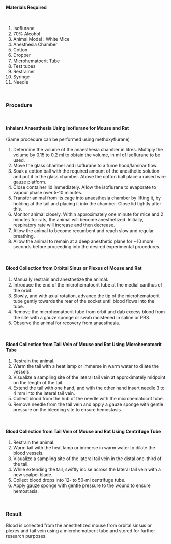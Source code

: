 #### Materials Required

&nbsp;


1. Isoflurane
2. 70% Alcohol
3. Animal Model : White Mice
4. Anesthesia Chamber
5. Cotton
6. Dropper
7. Microhematocrit Tube
8. Test tubes
9. Restrainer
10. Syringe
11. Needle


&nbsp;


### Procedure
 

&nbsp;


 

#### Inhalant Anaesthesia Using Isoflurane for Mouse and Rat
(Same procedure can be performed using methoxyflurane)

 

1. Determine the volume of the anaesthesia chamber in litres. Multiply the volume by 0.15 to 0.2 ml to obtain the volume, in ml of Isoflurane to be used.
2. Move the glass chamber and isoflurane to a fume hood/laminar flow.
3. Soak a cotton ball with the required amount of the anesthetic solution and put it in the glass chamber. Above the cotton ball place a raised wire gauze platform.
4. Close container lid immediately. Allow the isoflurane to evaporate to vapour phase over 5-10 minutes.
5. Transfer animal from its cage into anaesthesia chamber by lifting it, by holding at the tail and placing it into the chamber. Close lid tightly after this.
6. Monitor animal closely. Within approximately one minute for mice and 2 minutes for rats, the animal will become anesthetized. Initially, respiratory rate will increase and then decrease.
7. Allow the animal to become recumbent and reach slow and regular breathing.
8. Allow the animal to remain at a deep anesthetic plane for ~10 more seconds before proceeding into the desired experimental procedures.

&nbsp;

 

#### Blood Collection from Orbital Sinus or Plexus of Mouse and Rat
 

1. Manually restrain and anesthetize the animal.
2. Introduce the end of the microhematocrit tube at the medial canthus of the orbit.
3. Slowly, and with axial rotation, advance the tip of the microhematocrit tube gently towards the rear of the socket until blood flows into the tube.
4. Remove the microhematocrit tube from orbit and dab excess blood from the site with a gauze sponge or swab moistened in saline or PBS.
5. Observe the animal for recovery from anaesthesia.
 

&nbsp;


#### Blood Collection from Tail Vein of Mouse and Rat Using Microhematocrit Tube
 

1. Restrain the animal.
2. Warm the tail with a heat lamp or immerse in warm water to dilate the vessels.
3. Visualize a sampling site of the lateral tail vein at approximately midpoint on the length of the tail.
4. Extend the tail with one hand, and with the other hand insert needle 3 to 4 mm into the lateral tail vein.
5. Collect blood from the hub of the needle with the microhematocrit tube.
6. Remove needle from the tail vein and apply a gauze sponge with gentle pressure on the bleeding site to ensure hemostasis.
 

&nbsp;


#### Blood Collection from Tail Vein of Mouse and Rat Using Centrifuge Tube
 

1. Restrain the animal.
2. Warm tail with the heat lamp or immerse in warm water to dilate the blood vessels.
3. Visualize a sampling site of the lateral tail vein in the distal one-third of the tail.
4. While extending the tail, swiftly incise across the lateral tail vein with a new scalpel blade.
5. Collect blood drops into 12- to 50-ml centrifuge tube.
6. Apply gauze sponge with gentle pressure to the wound to ensure hemostasis.

&nbsp;

 
 

### Result
Blood is collected from the anesthetized mouse from orbital sinsus or plexes and tail vein using a microhematocrit tube and stored for further research purposes.
